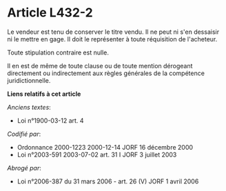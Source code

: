 # Article L432-2

Le vendeur est tenu de conserver le titre vendu. Il ne peut ni s'en dessaisir ni le mettre en gage. Il doit le représenter à
toute réquisition de l'acheteur.

Toute stipulation contraire est nulle.

Il en est de même de toute clause ou de toute mention dérogeant directement ou indirectement aux règles générales de la
compétence juridictionnelle.

**Liens relatifs à cet article**

_Anciens textes_:

  - Loi n°1900-03-12 art. 4

_Codifié par_:

  - Ordonnance 2000-1223 2000-12-14 JORF 16 décembre 2000
  - Loi n°2003-591 2003-07-02 art. 31 I JORF 3 juillet 2003

_Abrogé par_:

  - Loi n°2006-387 du 31 mars 2006 - art. 26 (V) JORF 1 avril 2006
